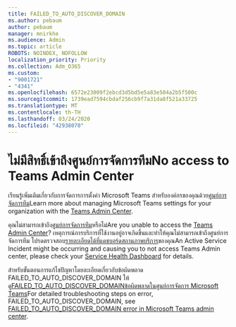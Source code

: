 ```yaml
---
title: FAILED_TO_AUTO_DISCOVER_DOMAIN
ms.author: pebaum
author: pebaum
manager: mnirkhe
ms.audience: Admin
ms.topic: article
ROBOTS: NOINDEX, NOFOLLOW
localization_priority: Priority
ms.collection: Adm_O365
ms.custom:
- "9001721"
- "4341"
ms.openlocfilehash: 6572e23009f2ebcd3d5bd5e5a83e504a2b5f500c
ms.sourcegitcommit: 1739ead7594cbdaf256cb9f7a31da8f521a33725
ms.translationtype: MT
ms.contentlocale: th-TH
ms.lasthandoff: 03/24/2020
ms.locfileid: "42938070"
---
```

# <a name="no-access-to-teams-admin-center"></a><span data-ttu-id="9457b-102">ไม่มีสิทธิ์เข้าถึงศูนย์การจัดการทีม</span><span class="sxs-lookup"><span data-stu-id="9457b-102">No access to Teams Admin Center</span></span>

<span data-ttu-id="9457b-103">เรียนรู้เพิ่มเติมเกี่ยวกับการจัดการการตั้งค่า Microsoft Teams สําหรับองค์กรของคุณด้วย[ศูนย์การจัดการทีม](https://docs.microsoft.com/microsoftteams/enable-features-office-365)</span><span class="sxs-lookup"><span data-stu-id="9457b-103">Learn more about managing Microsoft Teams settings for your organization with the [Teams Admin Center](https://docs.microsoft.com/microsoftteams/enable-features-office-365).</span></span>

<span data-ttu-id="9457b-104">คุณไม่สามารถเข้าถึง[ศูนย์การจัดการทีม](https://docs.microsoft.com/microsoftteams/enable-features-office-365)หรือไม่</span><span class="sxs-lookup"><span data-stu-id="9457b-104">Are you unable to access the [Teams Admin Center](https://docs.microsoft.com/microsoftteams/enable-features-office-365)?</span></span> <span data-ttu-id="9457b-105">เหตุการณ์การบริการที่ใช้งานอยู่อาจเกิดขึ้นและทําให้คุณไม่สามารถเข้าถึงศูนย์การจัดการทีม โปรดตรวจสอบ[รายละเอียดได้ที่แดชบอร์ดสถานภาพบริการ](https://status.office365.com/)ของคุณ</span><span class="sxs-lookup"><span data-stu-id="9457b-105">An Active Service Incident might be occurring and causing you to not access Teams Admin center, please check your [Service Health Dashboard](https://status.office365.com/) for details.</span></span>

<span data-ttu-id="9457b-106">สําหรับขั้นตอนการแก้ไขปัญหาโดยละเอียดเกี่ยวกับข้อผิดพลาด FAILED_TO_AUTO_DISCOVER_DOMAIN ให้ดู[FAILED_TO_AUTO_DISCOVER_DOMAINข้อผิดพลาดในศูนย์การจัดการ Microsoft Teams](https://docs.microsoft.com/microsoftteams/troubleshoot/teams-administration/failed-to-auto-discover-domain-error-teams-admin-center)</span><span class="sxs-lookup"><span data-stu-id="9457b-106">For detailed troubleshooting steps on error, FAILED_TO_AUTO_DISCOVER_DOMAIN, see [FAILED_TO_AUTO_DISCOVER_DOMAIN error in Microsoft Teams admin center](https://docs.microsoft.com/microsoftteams/troubleshoot/teams-administration/failed-to-auto-discover-domain-error-teams-admin-center).</span></span>
